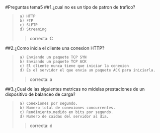 #Preguntas tema5
##1.¿cual no es un tipo de patron de trafico?
>      a) HTTP
>      b) FTP
>      c) SLFTP
>      d) Streaming
>>  correcta: C
 
##2.¿Como inicia el cliente una conexion HTTP?
>      a) Enviando un paquete TCP SYN
>      b) Enviando un paquete TCP ACK
>      c) El cliente nunca tiene que iniciar la conexion
>      d) Es el servidor el que envia un paquete ACK para iniciarla.
>>  correcta: a

##3.¿Cual de las siguientes metricas no midelas prestaciones de un dispositivo de balanceo de carga?
>      a) Conexiones por segundo.
>      b) Numero total de conexiones concurrentes.
>      c) Rendimiento,medido en bits por segundo.
>      d) Numero de caidas del servidor al dia.
>>  correcta: d